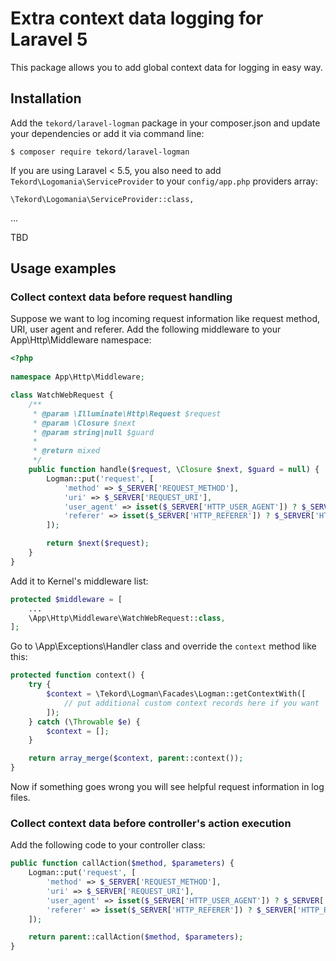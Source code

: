 # Extra context data logging for Laravel 5

This package allows you to add global context data for logging in easy way.

## Installation

Add the `tekord/laravel-logman` package in your composer.json and update your dependencies or add it via command 
line:

```
$ composer require tekord/laravel-logman
```

If you are using Laravel < 5.5, you also need to add `Tekord\Logomania\ServiceProvider` to your `config/app.php` providers array:

```
\Tekord\Logomania\ServiceProvider::class,
```

...

TBD

## Usage examples

### Collect context data before request handling

Suppose we want to log incoming request information like request method, URI, user agent and referer. Add the following middleware to your App\Http\Middleware namespace:

```php
<?php
    
namespace App\Http\Middleware;

class WatchWebRequest {
	/**
	 * @param \Illuminate\Http\Request $request
	 * @param \Closure $next
	 * @param string|null $guard
	 *
	 * @return mixed
	 */
	public function handle($request, \Closure $next, $guard = null) {
		Logman::put('request', [
			'method' => $_SERVER['REQUEST_METHOD'],
			'uri' => $_SERVER['REQUEST_URI'],
			'user_agent' => isset($_SERVER['HTTP_USER_AGENT']) ? $_SERVER['HTTP_USER_AGENT'] : null,
			'referer' => isset($_SERVER['HTTP_REFERER']) ? $_SERVER['HTTP_REFERER'] : null
		]);

		return $next($request);
	}
}
```

Add it to Kernel's middleware list:

```php
protected $middleware = [
	...
	\App\Http\Middleware\WatchWebRequest::class,
];
```

Go to \App\Exceptions\Handler class and override the `context` method like this:

```php
protected function context() {
	try {
        $context = \Tekord\Logman\Facades\Logman::getContextWith([
            // put additional custom context records here if you want
        ]);
	} catch (\Throwable $e) {
		$context = [];
	}

	return array_merge($context, parent::context());
}
```

Now if something goes wrong you will see helpful request information in log files.

### Collect context data before controller's action execution

Add the following code to your controller class:

```php
public function callAction($method, $parameters) {
	Logman::put('request', [
		'method' => $_SERVER['REQUEST_METHOD'],
		'uri' => $_SERVER['REQUEST_URI'],
		'user_agent' => isset($_SERVER['HTTP_USER_AGENT']) ? $_SERVER['HTTP_USER_AGENT'] : null,
		'referer' => isset($_SERVER['HTTP_REFERER']) ? $_SERVER['HTTP_REFERER'] : null
	]);

	return parent::callAction($method, $parameters);
}
```
